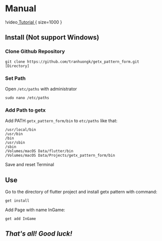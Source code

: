 # Manual

!video[ Tutorial ]( tutorial.mov ){ size=1000 }

## Install (Not support Windows)

### Clone Github Repository
```
git clone https://github.com/tranhuongk/getx_pattern_form.git [Directory]
```
### Set Path
Open `/etc/paths` with administrator
```
sudo nano /etc/paths
```
### Add Path to getx
Add PATH `getx_pattern_form/bin` to `etc/paths` like that:
```
/usr/local/bin
/usr/bin
/bin
/usr/sbin
/sbin
/Volumes/macOS Data/flutter/bin
/Volumes/macOS Data/Projects/getx_pattern_form/bin
```
Save and reset Terminal

## Use

Go to the directory of flutter project and install getx pattern with command:
```
get install
```

Add Page with name InGame:
```
get add InGame
```

## __*That's all! Good luck!*__
